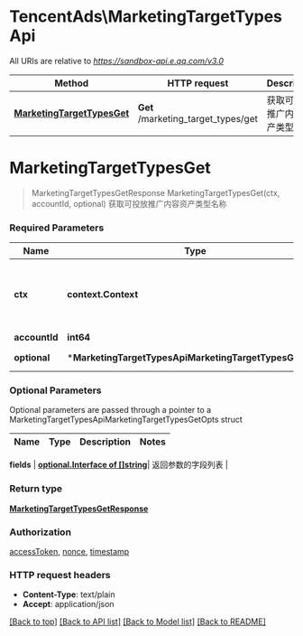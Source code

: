 # TencentAds\MarketingTargetTypesApi

All URIs are relative to *https://sandbox-api.e.qq.com/v3.0*

Method | HTTP request | Description
------------- | ------------- | -------------
[**MarketingTargetTypesGet**](MarketingTargetTypesApi.md#MarketingTargetTypesGet) | **Get** /marketing_target_types/get | 获取可投放推广内容资产类型名称


# **MarketingTargetTypesGet**
> MarketingTargetTypesGetResponse MarketingTargetTypesGet(ctx, accountId, optional)
获取可投放推广内容资产类型名称

### Required Parameters

Name | Type | Description  | Notes
------------- | ------------- | ------------- | -------------
 **ctx** | **context.Context** | context for authentication, logging, cancellation, deadlines, tracing, etc.
  **accountId** | **int64**|  | 
 **optional** | ***MarketingTargetTypesApiMarketingTargetTypesGetOpts** | optional parameters | nil if no parameters

### Optional Parameters
Optional parameters are passed through a pointer to a MarketingTargetTypesApiMarketingTargetTypesGetOpts struct

Name | Type | Description  | Notes
------------- | ------------- | ------------- | -------------

 **fields** | [**optional.Interface of []string**](string.md)| 返回参数的字段列表 | 

### Return type

[**MarketingTargetTypesGetResponse**](MarketingTargetTypesGetResponse.md)

### Authorization

[accessToken](../README.md#accessToken), [nonce](../README.md#nonce), [timestamp](../README.md#timestamp)

### HTTP request headers

 - **Content-Type**: text/plain
 - **Accept**: application/json

[[Back to top]](#) [[Back to API list]](../README.md#documentation-for-api-endpoints) [[Back to Model list]](../README.md#documentation-for-models) [[Back to README]](../README.md)

